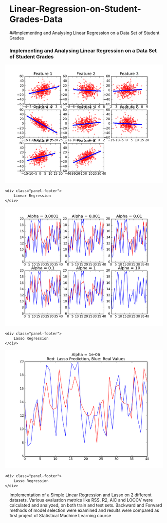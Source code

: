 # Linear-Regression-on-Student-Grades-Data
##Implementing and Analysing Linear Regression on a Data Set of Student Grades
<h3>Implementing and Analysing Linear Regression on a Data Set of Student Grades</h3>
<div class="col-sm-4 col-md-4" style="margin-left: -15px;">
<div class="panel panel-default">
    <div class="panel-body">
        <img src="figs/00.png" alt="Linear Regression">
    </div>

    <div class="panel-footer">
        Linear Regression
    </div>
</div>
</div>
<div class="col-sm-4 col-md-4" style="margin-left: -15px;">
<div class="panel panel-default">
    <div class="panel-body">
        <img src="figs/01.png" alt="Lasso Regression">
    </div>

    <div class="panel-footer">
        Lasso Regression
    </div>
</div>
</div>
<div class="col-sm-4 col-md-4" style="margin-left: -15px;">
<div class="panel panel-default">
    <div class="panel-body">
        <img src="figs/03.png" alt="Lasso Regression">
    </div>

    <div class="panel-footer">
        Lasso Regression
    </div>
</div>
</div>

Implementation of a Simple Linear Regression and Lasso on 2 different datasets. Various evaluation metrics like RSS, R2, AIC and LOOCV were calculated and analyzed, on both train and test sets. Backward and Forward methods of model selection were examined and results were compared as first project of Statistical Machine Learning course
